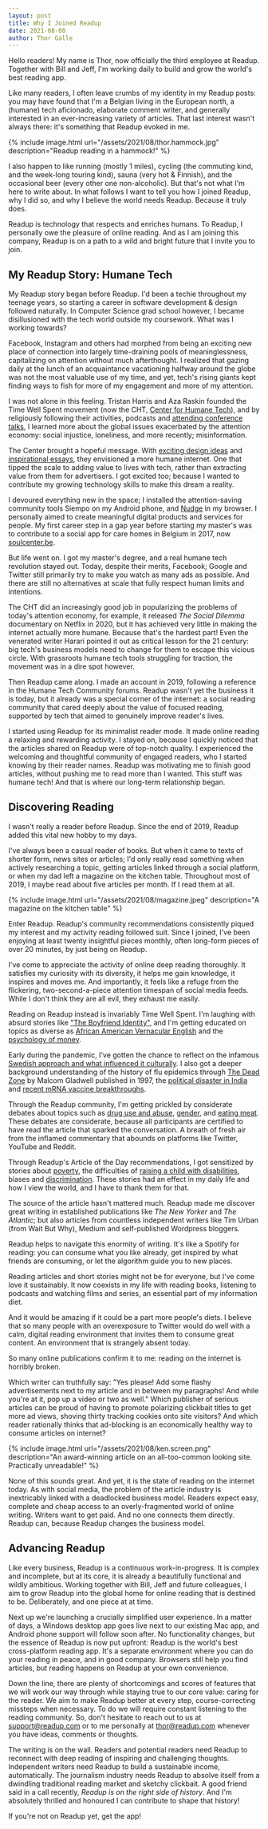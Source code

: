 ```yaml
---
layout: post
title: Why I Joined Readup
date: 2021-08-08 
author: Thor Galle
---
```

Hello readers! My name is Thor, now officially the third employee at Readup. Together with Bill and Jeff, I'm working daily to build and grow the world's best reading app. 

Like many readers, I often leave crumbs of my identity in my Readup posts: you may have found that I'm a Belgian living in the European north, a (humane) tech aficionado, elaborate comment writer, and generally interested in an ever-increasing variety of articles. That last interest wasn't always there: it's something that Readup evoked in me.

{% include image.html url="/assets/2021/08/thor.hammock.jpg" description="Readup reading in a hammock!" %}

I also happen to like running (mostly 1 miles), cycling (the commuting kind, and the week-long touring kind), sauna (very hot & Finnish), and the occasional beer (every other one non-alcoholic). But that's not what I'm here to write about. In what follows I want to tell you how I joined Readup, why I did so, and why I believe the world needs Readup. Because it truly does. 

Readup is technology that respects and enriches humans. To Readup, I personally owe the pleasure of online reading. And as I am joining this company, Readup is on a path to a wild and bright future that I invite you to join.

## My Readup Story: Humane Tech

My Readup story began before Readup. I'd been a techie throughout my teenage years, so starting a career in software development & design followed naturally. In Computer Science grad school however, I became disillusioned with the tech world outside my coursework. What was I working towards?

Facebook, Instagram and others had morphed from being an exciting new place of connection into largely time-draining pools of meaninglessness, capitalizing on attention without much afterthought. I realized that gazing daily at the lunch of an acquaintance vacationing halfway around the globe was not the most valuable use of my time, and yet, tech's rising giants kept finding ways to fish for more of my engagement and more of my attention.

I was not alone in this feeling. Tristan Harris and Aza Raskin founded the Time Well Spent movement (now the CHT, [Center for Humane Tech](https://en.wikipedia.org/wiki/Center_for_Humane_Technology)), and by religiously following their activities, podcasts and [attending conference talks](https://thorgalle.me/articles/7-cool-things-at-slush-2018), I learned more about the global issues exacerbated by the attention economy: social injustice, loneliness, and more recently; misinformation.

The Center brought a hopeful message. With [exciting design ideas](https://www.youtube.com/watch?v=YbowwoeYCro&t=25s) and [inspirational essays](https://readup.com/comments/nxhxorg/choicemaking-and-the-interface), they envisioned a more humane internet. One that tipped the scale to adding value to lives with tech, rather than extracting value from them for advertisers. I got excited too; because I wanted to contribute my growing technology skills to make this dream a reality. 

I devoured everything new in the space; I installed the attention-saving community tools Siempo on my Android phone, and [Nudge](https://nudgeware.io/) in my browser. I personally aimed to create meaningful digital products and services for people. My first career step in a gap year before starting my master's was to contribute to a social app for care homes in Belgium in 2017, now [soulcenter.be](http://soulcenter.be).

But life went on. I got my master's degree, and a real humane tech revolution stayed out. Today, despite their merits, Facebook; Google and Twitter still primarily try to make you watch as many ads as possible. And there are still no alternatives at scale that fully respect human limits and intentions. 

The CHT did an increasingly good job in popularizing the problems of today's attention economy, for example, it released *The Social Dilemma* documentary on Netflix in 2020, but it has achieved very little in making the internet actually more humane. Because that's the hardest part! Even the venerated writer Harari pointed it out as critical lesson for the 21 century: big tech's business models need to change for them to escape this vicious circle. With grassroots humane tech tools struggling for traction, the movement was in a dire spot however. 

Then Readup came along. I made an account in 2019, following a reference in the Humane Tech Community forums. Readup wasn't yet the business it is today, but it already was a special corner of the internet: a social reading community that cared deeply about the value of focused reading, supported by tech that aimed to genuinely improve reader's lives.

I started using Readup for its minimalist reader mode. It made online reading a relaxing and rewarding activity. I stayed on, because I quickly noticed that the articles shared on Readup were of top-notch quality. I experienced the welcoming and thoughtful community of engaged readers, who I started knowing by their reader names. Readup was motivating me to finish good articles, without pushing me to read more than I wanted. This stuff was humane tech! And that is where our long-term relationship began.

## Discovering Reading

I wasn't really a reader before Readup. Since the end of 2019, Readup added this vital new hobby to my days.

I've always been a casual reader of books. But when it came to texts of shorter form, news sites or articles; I'd only really read something when actively researching a topic, getting articles linked through a social platform, or when my dad left a magazine on the kitchen table. Throughout most of 2019, I maybe read about five articles per month. If I read them at all.

{% include image.html url="/assets/2021/08/magazine.jpeg" description="A magazine on the kitchen table" %}

Enter Readup. Readup's community recommendations consistently piqued my interest and my activity reading followed suit. Since I joined, I've been enjoying at least twenty insightful pieces monthly, often long-form pieces of over 20 minutes, by just being on Readup.

I've come to appreciate the activity of online deep reading thoroughly. It satisfies my curiosity with its diversity, it helps me gain knowledge, it inspires and moves me. And importantly, it feels like a refuge from the flickering, two-second-a-piece attention timespan of social media feeds. While I don't think they are all evil, they exhaust me easily. 

Reading on Readup instead is invariably Time Well Spent. I'm laughing with absurd stories like ["The Boyfriend Identity"](https://readup.com/read/the-new-yorker/the-boyfriend-identity-part-1), and I'm getting educated on topics as diverse as [African American Vernacular English](https://readup.com/comments/the-babbel-magazine/the-united-states-of-accents-african-american-vernacular-english/VXvnLD) and the [psychology of money](https://readup.com/comments/collaborative-fund/the-psychology-of-money).

Early during the pandemic, I've gotten the chance to reflect on the infamous [Swedish approach and what influenced it culturally](https://readup.com/comments/unherd/what-we-can-learn-from-the-swedish-paradox---unherd). I also got a deeper background understanding of the history of flu epidemics through [The Dead Zone](https://readup.com/comments/the-new-yorker/the-dead-zone) by Malcom Gladwell published in 1997, the [political disaster in India](https://readup.com/comments/the-guardian/arundhati-roy-on-indias-covid-catastrophe-we-are-witnessing-a-crime-against-huma) and [recent mRNA vaccine breakthroughs](https://readup.com/comments/wired-uk/the-mrna-vaccine-revolution-is-just-beginning/DGd315).

Through the Readup community, I'm getting prickled by considerate debates about topics such as [drug use and abuse](https://readup.com/comments/nautilus/i-am-a-heroin-user-i-do-not-have-a-drug-problem), [gender](https://readup.com/comments/jk-rowling/jk-rowling-writes-about-her-reasons-for-speaking-out-on-sex-and-gender-issues---/VXvp7D), and [eating meat](https://readup.com/comments/-the-new-york-times-company/the-coronavirus-and-a-world-without-meat). These debates are considerate, because all participants are certified to have read the article that sparked the conversation. A breath of fresh air from the inflamed commentary that abounds on platforms like Twitter, YouTube and Reddit.

Through Readup's Article of the Day recommendations, I got sensitized by stories about [poverty](https://readup.com/comments/zora/the-poor-cant-afford-not-to-wear-nice-clothes), the difficulties of [raising a child with disabilities](https://readup.com/comments/longreads/out-there-i-have-to-smile), biases and [discrimination](https://readup.com/comments/the-atlantic/racism-is-terrible-blackness-is-not). These stories had an effect in my daily life and how I view the world, and I have to thank them for that.

The source of the article hasn't mattered much. Readup made me discover great writing in established publications like *The New Yorker* and *The Atlantic*; but also articles from countless independent writers like Tim Urban (from Wait But Why), Medium and self-published Wordpress bloggers.

Readup helps to navigate this enormity of writing. It's like a Spotify for reading: you can consume what you like already, get inspired by what friends are consuming, or let the algorithm guide you to new places.

Reading articles and short stories might not be for everyone, but I've come love it sustainably. It now coexists in my life with reading books, listening to podcasts and watching films and series, an essential part of my information diet. 

And it would be amazing if it could be a part more people's diets. I believe that so many people with an overexposure to Twitter would do well with a calm, digital reading environment that invites them to consume great content. An environment that is strangely absent today.

So many online publications confirm it to me: reading on the internet is horribly broken.

Which writer can truthfully say: "Yes please! Add some flashy advertisements next to my article and in between my paragraphs! And while you're at it, pop up a video or two as well." Which publisher of serious articles can be proud of having to promote polarizing clickbait titles to get more ad views, shoving thirty tracking cookies onto site visitors? And which reader rationally thinks that ad-blocking is an economically healthy way to consume articles on internet?

{% include image.html url="/assets/2021/08/ken.screen.png" description="An award-winning article on an all-too-common looking site. Practically unreadable!" %}

None of this sounds great. And yet, it is the state of reading on the internet today. As with social media, the problem of the article industry is inextricably linked with a deadlocked business model. Readers expect easy, complete and cheap access to an overly-fragmented world of online writing. Writers want to get paid. And no one connects them directly. Readup can, because Readup changes the business model.

## Advancing Readup

Like every business, Readup is a continuous work-in-progress. It is complex and incomplete, but at its core, it is already a beautifully functional and wildly ambitious. Working together with Bill, Jeff and future colleagues, I aim to grow Readup into the global home for online reading that is destined to be. Deliberately, and one piece at at time.

Next up we're launching a crucially simplified user experience. In a matter of days, a Windows desktop app goes live next to our existing Mac app, and Android phone support will follow soon after. No functionality changes, but the essence of Readup is now put upfront: Readup is the world's best cross-platform reading app. It's a separate environment where you can do your reading in peace, and in good company. Browsers still help you find articles, but reading happens on Readup at your own convenience.

Down the line, there are plenty of shortcomings and scores of features that we will work our way through while staying true to our core value: caring for the reader. We aim to make Readup better at every step, course-correcting missteps when necessary. To do we will require constant listening to the reading community. So, don't hesitate to reach out to us at support@readup.com or to me personally at thor@readup.com whenever you have ideas, comments or thoughts.

The writing is on the wall. Readers and potential readers need Readup to reconnect with deep reading of inspiring and challenging thoughts. Independent writers need Readup to build a sustainable income, automatically. The journalism industry needs Readup to absolve itself from a dwindling traditional reading market and sketchy clickbait. A good friend said in a call recently, *Readup is on the right side of history*. And I'm absolutely thrilled and honoured I can contribute to shape that history!

If you're not on Readup yet, get the app!